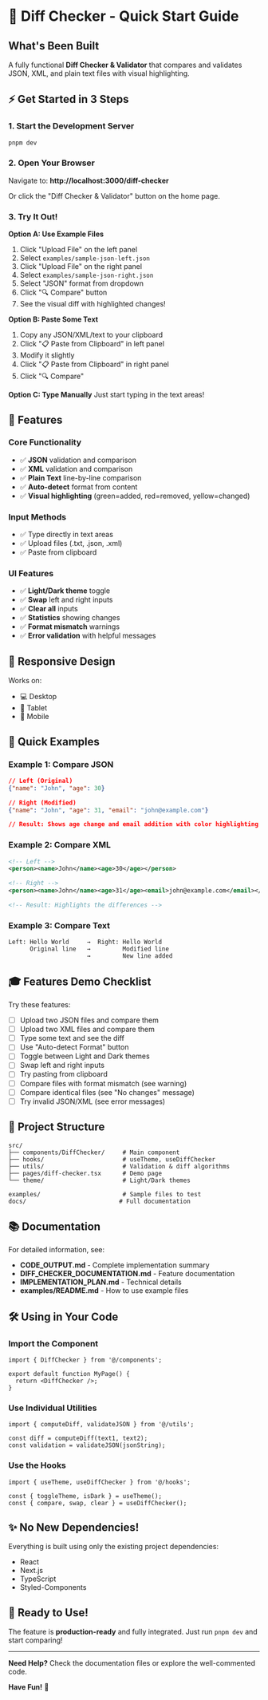 # 🚀 Diff Checker - Quick Start Guide

## What's Been Built

A fully functional **Diff Checker & Validator** that compares and validates JSON, XML, and plain text files with visual highlighting.

## ⚡ Get Started in 3 Steps

### 1. Start the Development Server
```bash
pnpm dev
```

### 2. Open Your Browser
Navigate to: **http://localhost:3000/diff-checker**

Or click the "Diff Checker & Validator" button on the home page.

### 3. Try It Out!

**Option A: Use Example Files**
1. Click "Upload File" on the left panel
2. Select `examples/sample-json-left.json`
3. Click "Upload File" on the right panel
4. Select `examples/sample-json-right.json`
5. Select "JSON" format from dropdown
6. Click "🔍 Compare" button
7. See the visual diff with highlighted changes!

**Option B: Paste Some Text**
1. Copy any JSON/XML/text to your clipboard
2. Click "📋 Paste from Clipboard" in left panel
3. Modify it slightly
4. Click "📋 Paste from Clipboard" in right panel
5. Click "🔍 Compare"

**Option C: Type Manually**
Just start typing in the text areas!

## 🎨 Features

### Core Functionality
- ✅ **JSON** validation and comparison
- ✅ **XML** validation and comparison
- ✅ **Plain Text** line-by-line comparison
- ✅ **Auto-detect** format from content
- ✅ **Visual highlighting** (green=added, red=removed, yellow=changed)

### Input Methods
- ✅ Type directly in text areas
- ✅ Upload files (.txt, .json, .xml)
- ✅ Paste from clipboard

### UI Features
- ✅ **Light/Dark theme** toggle
- ✅ **Swap** left and right inputs
- ✅ **Clear all** inputs
- ✅ **Statistics** showing changes
- ✅ **Format mismatch** warnings
- ✅ **Error validation** with helpful messages

## 📱 Responsive Design

Works on:
- 💻 Desktop
- 📱 Tablet
- 📱 Mobile

## 🎯 Quick Examples

### Example 1: Compare JSON
```json
// Left (Original)
{"name": "John", "age": 30}

// Right (Modified)
{"name": "John", "age": 31, "email": "john@example.com"}

// Result: Shows age change and email addition with color highlighting
```

### Example 2: Compare XML
```xml
<!-- Left -->
<person><name>John</name><age>30</age></person>

<!-- Right -->
<person><name>John</name><age>31</age><email>john@example.com</email></person>

<!-- Result: Highlights the differences -->
```

### Example 3: Compare Text
```
Left: Hello World     →  Right: Hello World
      Original line   →         Modified line
                      →         New line added
```

## 🎓 Features Demo Checklist

Try these features:

- [ ] Upload two JSON files and compare them
- [ ] Upload two XML files and compare them
- [ ] Type some text and see the diff
- [ ] Use "Auto-detect Format" button
- [ ] Toggle between Light and Dark themes
- [ ] Swap left and right inputs
- [ ] Try pasting from clipboard
- [ ] Compare files with format mismatch (see warning)
- [ ] Compare identical files (see "No changes" message)
- [ ] Try invalid JSON/XML (see error messages)

## 📁 Project Structure

```
src/
├── components/DiffChecker/     # Main component
├── hooks/                      # useTheme, useDiffChecker
├── utils/                      # Validation & diff algorithms
├── pages/diff-checker.tsx      # Demo page
└── theme/                      # Light/Dark themes

examples/                       # Sample files to test
docs/                          # Full documentation
```

## 📚 Documentation

For detailed information, see:
- **CODE_OUTPUT.md** - Complete implementation summary
- **DIFF_CHECKER_DOCUMENTATION.md** - Feature documentation
- **IMPLEMENTATION_PLAN.md** - Technical details
- **examples/README.md** - How to use example files

## 🛠️ Using in Your Code

### Import the Component
```tsx
import { DiffChecker } from '@/components';

export default function MyPage() {
  return <DiffChecker />;
}
```

### Use Individual Utilities
```tsx
import { computeDiff, validateJSON } from '@/utils';

const diff = computeDiff(text1, text2);
const validation = validateJSON(jsonString);
```

### Use the Hooks
```tsx
import { useTheme, useDiffChecker } from '@/hooks';

const { toggleTheme, isDark } = useTheme();
const { compare, swap, clear } = useDiffChecker();
```

## ✨ No New Dependencies!

Everything is built using only the existing project dependencies:
- React
- Next.js
- TypeScript
- Styled-Components

## 🎉 Ready to Use!

The feature is **production-ready** and fully integrated. Just run `pnpm dev` and start comparing!

---

**Need Help?** Check the documentation files or explore the well-commented code.

**Have Fun!** 🚀

